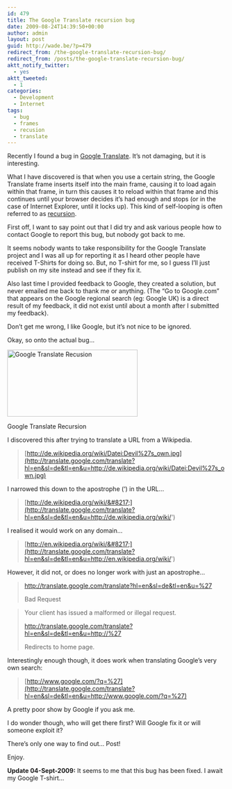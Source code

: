 ```yaml
---
id: 479
title: The Google Translate recursion bug
date: 2009-08-24T14:39:50+00:00
author: admin
layout: post
guid: http://wade.be/?p=479
redirect_from: /the-google-translate-recursion-bug/
redirect_from: /posts/the-google-translate-recursion-bug/
aktt_notify_twitter:
  - yes
aktt_tweeted:
  - 1
categories:
  - Development
  - Internet
tags:
  - bug
  - frames
  - recusion
  - translate
---
```

<p class="lead">
  Recently I found a bug in <a href="http://translate.google.com/">Google Translate</a>. It&#8217;s not damaging, but it is interesting.
</p>

What I have discovered is that when you use a certain string, the Google Translate frame inserts itself into the main frame, causing it to load again within that frame, in turn this causes it to reload within that frame and this continues until your browser decides it&#8217;s had enough and stops (or in the case of Internet Explorer, until it locks up). This kind of self-looping is often referred to as [recursion](http://www.google.co.uk/search?q=define%3Arecursion).

<!--more-->

First off, I want to say point out that I did try and ask various people how to contact Google to report this bug, but nobody got back to me.

It seems nobody wants to take responsibility for the Google Translate project and I was all up for reporting it as I heard other people have received T-Shirts for doing so. But, no T-shirt for me, so I guess I&#8217;ll just publish on my site instead and see if they fix it.

Also last time I provided feedback to Google, they created a solution, but never emailed me back to thank me or anything. (The &#8220;Go to Google.com&#8221; that appears on the Google regional search (eg: Google UK) is a direct result of my feedback, it did not exist until about a month after I submitted my feedback).

Don&#8217;t get me wrong, I like Google, but it&#8217;s not nice to be ignored.

Okay, so onto the actual bug&#8230;

<div id="attachment_480" style="width: 310px" class="wp-caption aligncenter">
  <a href="http://wade.be/upload/Google-Translate_1251117987726.png"><img class="size-medium wp-image-480" title="Google Translate_1251117987726" src="http://wade.be/upload/Google-Translate_1251117987726-300x154.png" alt="Google Translate Recusion" width="300" height="154" srcset="http://wade.be/upload/Google-Translate_1251117987726-300x154.png 300w, http://wade.be/upload/Google-Translate_1251117987726.png 792w" sizes="(max-width: 300px) 100vw, 300px" /></a>
  
  <p class="wp-caption-text">
    Google Translate Recursion
  </p>
</div>

I discovered this after trying to translate a URL from a Wikipedia.

> [http://de.wikipedia.org/wiki/Datei:Devil%27s_own.jpg](http://translate.google.com/translate?hl=en&sl=de&tl=en&u=http://de.wikipedia.org/wiki/Datei:Devil%27s_own.jpg)

I narrowed this down to the apostrophe (&#8216;) in the URL&#8230;

> [http://de.wikipedia.org/wiki/&#8217;](http://translate.google.com/translate?hl=en&sl=de&tl=en&u=http://de.wikipedia.org/wiki/')

I realised it would work on any domain&#8230;

> [http://en.wikipedia.org/wiki/&#8217;](http://translate.google.com/translate?hl=en&sl=de&tl=en&u=http://en.wikipedia.org/wiki/')

However, it did not, or does no longer work with just an apostrophe&#8230;

> <http://translate.google.com/translate?hl=en&sl=de&tl=en&u=%27>
> 
> Bad Request
  
> Your client has issued a malformed or illegal request.
> 
> <http://translate.google.com/translate?hl=en&sl=de&tl=en&u=http://%27>
> 
> Redirects to home page.

Interestingly enough though, it does work when translating Google&#8217;s very own search:

> [http://www.google.com/?q=%27](http://translate.google.com/translate?hl=en&sl=de&tl=en&u=http://www.google.com/?q=%27)

A pretty poor show by Google if you ask me.

I do wonder though, who will get there first? Will Google fix it or will someone exploit it?

There&#8217;s only one way to find out&#8230; Post!

Enjoy.

**Update 04-Sept-2009:** It seems to me that this bug has been fixed. I await my Google T-shirt&#8230;